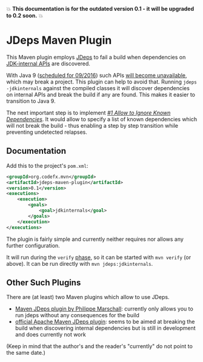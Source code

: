 :boom: **This documentation is for the outdated version 0.1 - it will be upgraded to 0.2 soon.** :boom:

# JDeps Maven Plugin

This Maven plugin employs [JDeps](https://docs.oracle.com/javase/8/docs/technotes/tools/unix/jdeps.html) to fail a build when dependencies on [JDK-internal APIs](https://wiki.openjdk.java.net/display/JDK8/Java+Dependency+Analysis+Tool) are discovered.

With Java 9 ([scheduled for 09/2016](http://mail.openjdk.java.net/pipermail/jdk9-dev/2015-May/002172.html)) such APIs [will become unavailable](http://blog.codefx.org/java/dev/how-java-9-and-project-jigsaw-may-break-your-code/), which may break a project. This plugin can help to avoid that. Running `jdeps -jdkinternals` against the compiled classes it will discover dependencies on internal APIs and break the build if any are found. This makes it easier to transition to Java 9.

The next important step is to implement [*#1 Allow to Ignore Known Dependencies*](https://github.com/CodeFX-org/JDeps-Maven-Plugin/issues/1). It would allow to specify a list of known dependencies which will not break the build - thus enabling a step by step transition while preventing undetected relapses.

## Documentation

Add this to the project's `pom.xml`:

```xml
<groupId>org.codefx.mvn</groupId>
<artifactId>jdeps-maven-plugin</artifactId>
<version>0.1</version>
<executions>
	<execution>
		<goals>
			<goal>jdkinternals</goal>
		</goals>
	</execution>
</executions>
```

The plugin is fairly simple and currently neither requires nor allows any further configuration.

It will run during the `verify` [phase](https://maven.apache.org/guides/introduction/introduction-to-the-lifecycle.html), so it can be started with `mvn verify` (or above). It can be run directly with  `mvn jdeps:jdkinternals`.


## Other Such Plugins

There are (at least) two Maven plugins which allow to use JDeps.

* [Maven JDeps plugin by Philippe Marschall](https://github.com/marschall/jdeps-maven-plugin): currently only allows you to run jdeps without any consequences for the build
* [official Apache Maven JDeps plugin](http://maven.apache.org/plugins-archives/maven-jdeps-plugin-LATEST/maven-jdeps-plugin/): seems to be aimed at breaking the build when discovering internal dependencies but is still in development and does currently not work

(Keep in mind that the author's and the reader's "currently" do not point to the same date.)
